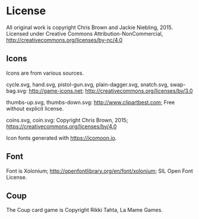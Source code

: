 License
=======

All original work is copyright Chris Brown and Jackie Niebling, 2015.
Licensed under Creative Commons Attribution-NonCommercial, http://creativecommons.org/licenses/by-nc/4.0

Icons
-----

Icons are from various sources.

cycle.svg, hand.svg, pistol-gun.svg, plain-dagger.svg, snatch.svg, swap-bag.svg: http://game-icons.net; http://creativecommons.org/licenses/by/3.0

thumbs-up.svg, thumbs-down.svg: http://www.clipartbest.com; Free without explicit license.

coins.svg, coin.svg: Copyright Chris Brown, 2015; https://creativecommons.org/licenses/by/4.0

Icon fonts generated with https://icomoon.io.

Font
-----
Font is Xolonium; http://openfontlibrary.org/en/font/xolonium; SIL Open Font License.

Coup
-----

The Coup card game is Copyright Rikki Tahta, La Mame Games.
